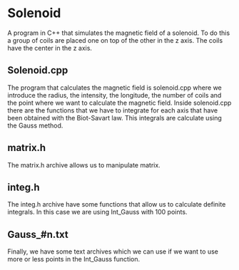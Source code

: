 # Solenoid
A program in C++ that simulates the magnetic field of a solenoid. To do this a group of coils are placed one on top of the other in the z axis. The coils have the center in the z axis.

## Solenoid.cpp
The program that calculates the magnetic field is solenoid.cpp where we introduce the radius, the intensity, the longitude, the number of coils and the point where we want to calculate the magnetic field. Inside solenoid.cpp there are the functions that we have to integrate for each axis that have been obtained with the Biot-Savart law. This integrals are calculate using the Gauss method.

## matrix.h
The matrix.h archive allows us to manipulate matrix.

## integ.h
The integ.h archive have some functions that allow us to calculate definite integrals. In this case we are using Int_Gauss with 100 points.

## Gauss_#n.txt
Finally, we have some text archives which we can use if we want to use more or less points in the Int_Gauss function.
